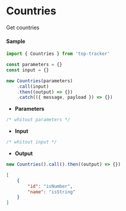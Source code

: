 # Countries

Get countries

#### Sample

```js
import { Countries } from 'top-tracker'

const parameters = {}
const input = {}

new Countries(parameters)
    .call(input)
    .then((output) => {})
    .catch(({ message, payload }) => {})
```

-   **Parameters**

```js
/* whitout parameters */
```

-   **Input**

```js
/* whitout input */
```

-   **Output**

```js
new Countries().call().then((output) => {})
```

```json
[
    {
        "id": "isNumber",
        "name": "isString"
    }
]
```

